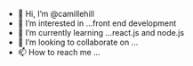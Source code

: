 - 👋 Hi, I’m @camillehill
- 👀 I’m interested in ...front end development
- 🌱 I’m currently learning ...react.js and node.js
- 💞️ I’m looking to collaborate on ...
- 📫 How to reach me ...

<!---
camillehill/camillehill is a ✨ special ✨ repository because its `README.md` (this file) appears on your GitHub profile.
You can click the Preview link to take a look at your changes.
--->
